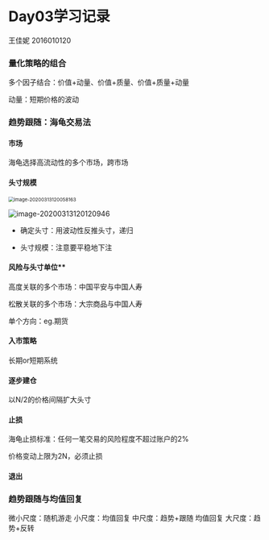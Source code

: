 # Day03学习记录

王佳妮 2016010120



### 量化策略的组合

多个因子结合：价值+动量、价值+质量、价值+质量+动量

 动量：短期价格的波动



### 趋势跟随：海龟交易法

#### 市场

海龟选择高流动性的多个市场，跨市场

#### 头寸规模

<img src="C:\Users\lfrdw\AppData\Roaming\Typora\typora-user-images\image-20200313120058163.png" alt="image-20200313120058163" style="zoom:67%;" />

![image-20200313120120946](C:\Users\lfrdw\AppData\Roaming\Typora\typora-user-images\image-20200313120120946.png)

- 确定头寸：用波动性反推头寸，递归

- 头寸规模：注意要平稳地下注

#### 风险与头寸单位**

高度关联的多个市场：中国平安与中国人寿

松散关联的多个市场：大宗商品与中国人寿

单个方向：eg.期货

#### 入市策略

长期or短期系统

#### 逐步建仓

以N/2的价格间隔扩大头寸

#### 止损

海龟止损标准：任何一笔交易的风险程度不超过账户的2%

价格变动上限为2N，必须止损

####  退出



### 趋势跟随与均值回复

微小尺度：随机游走
小尺度：均值回复
中尺度：趋势+跟随
均值回复
大尺度：趋势+反转